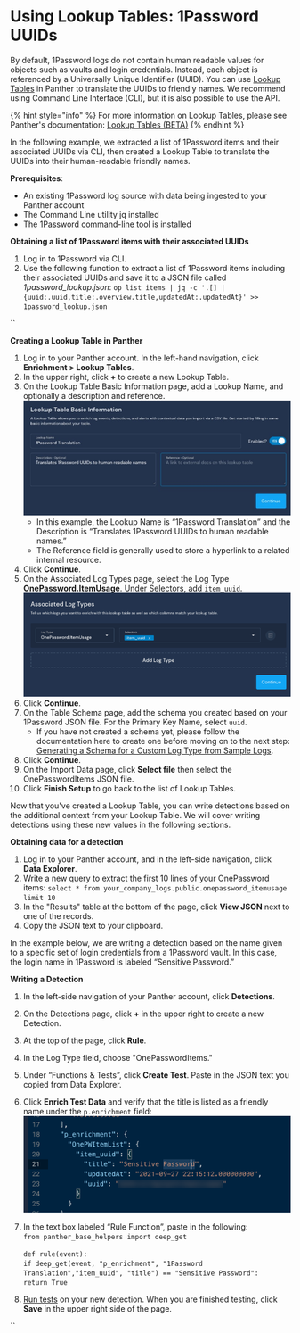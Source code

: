 # Using Lookup Tables: 1Password UUIDs

By default, 1Password logs do not contain human readable values for objects such as vaults and login credentials. Instead, each object is referenced by a Universally Unique Identifier (UUID). You can use [Lookup Tables](https://docs.runpanther.io/data-analytics/lookup-tables) in Panther to translate the UUIDs to friendly names. We recommend using Command Line Interface (CLI), but it is also possible to use the API.

{% hint style="info" %}
For more information on Lookup Tables, please see Panther's documentation: [Lookup Tables (BETA)](https://docs.runpanther.io/data-analytics/lookup-tables)
{% endhint %}

In the following example, we extracted a list of 1Password items and their associated UUIDs via CLI, then created a Lookup Table to translate the UUIDs into their human-readable friendly names.&#x20;

**Prerequisites**:

* An existing 1Password log source with data being ingested to your Panther account&#x20;
* The Command Line utility jq installed
* The [1Password command-line tool](https://1password.com/downloads/command-line/) is installed



**Obtaining a list of 1Password items with their associated UUIDs**

1. Log in to 1Password via CLI.
2. Use the following function to extract a list of 1Password items including their associated UUIDs and save it to a JSON file called _1password\_lookup.json_: `op list items | jq -c '.[] | {uuid:.uuid,title:.overview.title,updatedAt:.updatedAt}' >> 1password_lookup.json`

``

**Creating a Lookup Table in Panther**

1. Log in to your Panther account. In the left-hand navigation, click **Enrichment > Lookup Tables**.
2. In the upper right, click **+** to create a new Lookup Table.
3. On the Lookup Table Basic Information page, add a Lookup Name, and optionally a description and reference. \
   ![](../.gitbook/assets/1pw-lookup-table-basic-info.jpg)
   * In this example, the Lookup Name is “1Password Translation” and the Description is “Translates 1Password UUIDs to human readable names.”&#x20;
   * The Reference field is generally used to store a hyperlink to a related internal resource.
4. Click **Continue**.&#x20;
5. On the Associated Log Types page, select the Log Type **OnePassword.ItemUsage**. Under Selectors, add `item_uuid`. \
   &#x20;![](../.gitbook/assets/1pw-log-type.png)
6. Click **Continue**.&#x20;
7. On the Table Schema page, add the schema you created based on your 1Password JSON file. For the Primary Key Name, select `uuid`.&#x20;
   * If you have not created a schema yet, please follow the documentation here to create one before moving on to the next step: [Generating a Schema for a Custom Log Type from Sample Logs](https://docs.runpanther.io/data-onboarding/custom-log-types#generating-a-custom-log-type-from-sample-logs).
8. Click **Continue**.&#x20;
9. On the Import Data page, click **Select file** then select the OnePasswordItems JSON file.&#x20;
10. Click **Finish Setup** to go back to the list of Lookup Tables.

Now that you've created a Lookup Table, you can write detections based on the additional context from your Lookup Table. We will cover writing detections using these new values in the following sections.



**Obtaining data for a detection**&#x20;

1. Log in to your Panther account, and in the left-side navigation, click **Data Explorer**.&#x20;
2. Write a new query to extract the first 10 lines of your OnePassword items: `select * from your_company_logs.public.onepassword_itemusage limit 10`
3. In the "Results" table at the bottom of the page, click **View JSON** next to one of the records.&#x20;
4. Copy the JSON text to your clipboard.



In the example below, we are writing a detection based on the name given to a specific set of login credentials from a 1Password vault. In this case, the login name in 1Password is labeled “Sensitive Password.”



**Writing a Detection**

1. In the left-side navigation of your Panther account, click **Detections**.&#x20;
2. On the Detections page, click **+** in the upper right to create a new Detection.&#x20;
3. At the top of the page, click **Rule**.&#x20;
4. In the Log Type field, choose "OnePasswordItems."
5. Under “Functions & Tests”, click **Create Test**. Paste in the JSON text you copied from Data Explorer.&#x20;
6. Click **Enrich Test Data** and verify that the title is listed as a friendly name under the `p.enrichment` field:\
   ![](../.gitbook/assets/1pw-login-title-encrichment.png)
7.  In the text box labeled “Rule Function”, paste in the following:\
    `from panther_base_helpers import deep_get`

    `def rule(event):` \
    &#x20;   `if deep_get(event, "p_enrichment", "1Password Translation","item_uuid", "title") == "Sensitive Password":` \
    &#x20;   `return True`
8. [Run tests](https://docs.runpanther.io/writing-detections/testing) on your new detection. When you are finished testing, click **Save** in the upper right side of the page.

``
